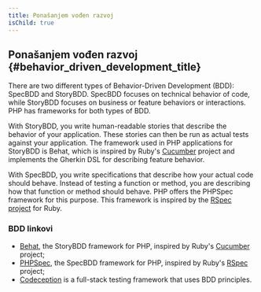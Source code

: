 ```yaml
---
title: Ponašanjem vođen razvoj
isChild: true
---
```


## Ponašanjem vođen razvoj {#behavior_driven_development_title}

There are two different types of Behavior-Driven Development (BDD): SpecBDD and StoryBDD. SpecBDD focuses on technical behavior of code, while StoryBDD focuses on business or feature behaviors or interactions. PHP has frameworks for both types of BDD.

With StoryBDD, you write human-readable stories that describe the behavior of your application. These stories
can then be run as actual tests against your application. The framework used in PHP applications for StoryBDD
is Behat, which is inspired by Ruby's [Cucumber](http://cukes.info/) project and implements the Gherkin DSL
for describing feature behavior.

With SpecBDD, you write specifications that describe how your actual code should behave. Instead of testing
a function or method, you are describing how that function or method should behave. PHP offers the PHPSpec framework for this purpose. This framework is inspired
by the [RSpec project](http://rspec.info/) for Ruby.

### BDD linkovi

* [Behat](http://behat.org/), the StoryBDD framework for PHP, inspired by Ruby's [Cucumber](http://cukes.info/) project;
* [PHPSpec](http://www.phpspec.net/), the SpecBDD framework for PHP, inspired by Ruby's [RSpec](http://rspec.info/) project;
* [Codeception](http://www.codeception.com) is a full-stack testing framework that uses BDD principles.
